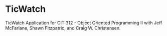 TicWatch
========

TicWatch Application for CIT 312 - Object Oriented Programming II with Jeff McFarlane, Shawn Fitzpatric, and Craig W. Christensen.
